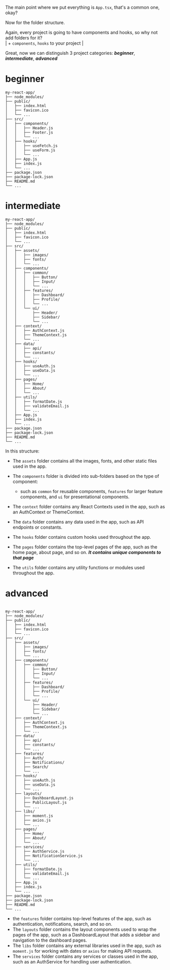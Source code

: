 The main point where we put everything is `App.tsx`, that's a common one, okay?

Now for the folder structure.  

Again, every project is going to have components and hooks, so why not add folders for it?  
| + `components`, `hooks` to your project |

Great, now we can distinguish 3 project categories: **_beginner_**, **_intermediate_**, **_advanced_**

# beginner

```
my-react-app/
├── node_modules/
├── public/
│   ├── index.html
│   ├── favicon.ico
│   └── ...
├── src/
│   ├── components/
│   │   ├── Header.js
│   │   ├── Footer.js
│   │   └── ...
│   ├── hooks/
│   │   ├── useFetch.js
│   │   ├── useForm.js
│   │   └── ...
│   ├── App.js
│   ├── index.js
│   └── ...
├── package.json
├── package-lock.json
├── README.md
└── ...
```

# intermediate
```
my-react-app/
├── node_modules/
├── public/
│   ├── index.html
│   ├── favicon.ico
│   └── ...
├── src/
│   ├── assets/
│   │   ├── images/
│   │   ├── fonts/
│   │   └── ...
│   ├── components/
│   │   ├── common/
│   │   │   ├── Button/
│   │   │   ├── Input/
│   │   │   └── ...
│   │   ├── features/
│   │   │   ├── Dashboard/
│   │   │   ├── Profile/
│   │   │   └── ...
│   │   └── ui/
│   │       ├── Header/
│   │       ├── Sidebar/
│   │       └── ...
│   ├── context/
│   │   ├── AuthContext.js
│   │   ├── ThemeContext.js
│   │   └── ...
│   ├── data/
│   │   ├── api/
│   │   ├── constants/
│   │   └── ...
│   ├── hooks/
│   │   ├── useAuth.js
│   │   ├── useData.js
│   │   └── ...
│   ├── pages/
│   │   ├── Home/
│   │   ├── About/
│   │   └── ...
│   ├── utils/
│   │   ├── formatDate.js
│   │   ├── validateEmail.js
│   │   └── ...
│   ├── App.js
│   ├── index.js
│   └── ...
├── package.json
├── package-lock.json
├── README.md
└── ...
```
In this structure:
- The `assets` folder contains all the images, fonts, and other static files used in the app.   
- The `components` folder is divided into sub-folders based on the type of component:
  - such as `common` for reusable components, `features` for larger feature components, and `ui` for presentational components.

- The `context` folder contains any React Contexts used in the app, such as an AuthContext or ThemeContext.
- The `data` folder contains any data used in the app, such as API endpoints or constants. 
- The `hooks` folder contains custom hooks used throughout the app.
- The `pages` folder contains the top-level pages of the app, such as the home page, about page, and so on. **_It contains unique components to that page_**
- The `utils` folder contains any utility functions or modules used throughout the app.

# advanced

```

my-react-app/
├── node_modules/
├── public/
│   ├── index.html
│   ├── favicon.ico
│   └── ...
├── src/
│   ├── assets/
│   │   ├── images/
│   │   ├── fonts/
│   │   └── ...
│   ├── components/
│   │   ├── common/
│   │   │   ├── Button/
│   │   │   ├── Input/
│   │   │   └── ...
│   │   ├── features/
│   │   │   ├── Dashboard/
│   │   │   ├── Profile/
│   │   │   └── ...
│   │   └── ui/
│   │       ├── Header/
│   │       ├── Sidebar/
│   │       └── ...
│   ├── context/
│   │   ├── AuthContext.js
│   │   ├── ThemeContext.js
│   │   └── ...
│   ├── data/
│   │   ├── api/
│   │   ├── constants/
│   │   └── ...
│   ├── features/
│   │   ├── Auth/
│   │   ├── Notifications/
│   │   ├── Search/
│   │   └── ...
│   ├── hooks/
│   │   ├── useAuth.js
│   │   ├── useData.js
│   │   └── ...
│   ├── layouts/
│   │   ├── DashboardLayout.js
│   │   ├── PublicLayout.js
│   │   └── ...
│   ├── libs/
│   │   ├── moment.js
│   │   ├── axios.js
│   │   └── ...
│   ├── pages/
│   │   ├── Home/
│   │   ├── About/
│   │   └── ...
│   ├── services/
│   │   ├── AuthService.js
│   │   ├── NotificationService.js
│   │   └── ...
│   ├── utils/
│   │   ├── formatDate.js
│   │   ├── validateEmail.js
│   │   └── ...
│   ├── App.js
│   ├── index.js
│   └── ...
├── package.json
├── package-lock.json
├── README.md
└── ...
```
- the `features` folder contains top-level features of the app, such as authentication, notifications, search, and so on.
-  The `layouts` folder contains the layout components used to wrap the pages of the app, such as a DashboardLayout that adds a sidebar and navigation to the dashboard pages.
-  The `libs` folder contains any external libraries used in the app, such as `moment.js` for working with dates or `axios` for making API requests.
-  The `services` folder contains any services or classes used in the app, such as an AuthService for handling user authentication.


